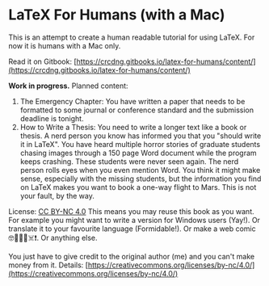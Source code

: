 # LaTeX For Humans \(with a Mac\)

This is an attempt to create a human readable tutorial for using LaTeX. For now it is humans with a Mac only.

Read it on Gitbook: [https://crcdng.gitbooks.io/latex-for-humans/content/](https://crcdng.gitbooks.io/latex-for-humans/content/)

**Work in progress.** Planned content:

1. The Emergency Chapter: You have written a paper that needs to be formatted to some journal or conference standard and the submission deadline is tonight.    
2. How to Write a Thesis: You need to write a longer text like a book or thesis. A nerd person you know has informed you that you "should write it in LaTeX". You have heard multiple horror stories of graduate students chasing images through a 150 page Word document while the program keeps crashing. These students were never seen again. The nerd person rolls eyes when you even mention Word. You think it might make sense, especially with the missing students, but the information you find on LaTeX makes you want to book a one-way flight to Mars. This is not your fault, by the way.

License:  [CC BY-NC 4.0](https://creativecommons.org/licenses/by-nc/4.0/) This means you may reuse this book as you want. For example you might want to write a version for Windows users \(Yay!\). Or translate it to your favourite language \(Formidable!\). Or make a web comic 🤓🍴🐥🚀☠️❗️. Or anything else.

You just have to give credit to the original author \(me\) and you can't make money from it. Details: [https://creativecommons.org/licenses/by-nc/4.0/](https://creativecommons.org/licenses/by-nc/4.0/)

